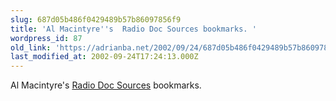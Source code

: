 ```yaml
---
slug: 687d05b486f0429489b57b86097856f9
title: 'Al Macintyre''s  Radio Doc Sources bookmarks. '
wordpress_id: 87
old_link: 'https://adrianba.net/2002/09/24/687d05b486f0429489b57b86097856f9/'
last_modified_at: 2002-09-24T17:24:13.000Z
---
```


Al Macintyre's
[
Radio Doc Sources](http://radio.weblogs.com/0107846/stories/2002/08/23/radioDocSources.html) bookmarks.

